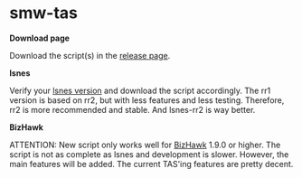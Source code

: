 smw-tas
=======

**Download page**

Download the script(s) in the [release page](https://github.com/rodamaral/smw-tas/releases/latest).

**lsnes**

Verify your [lsnes version](http://tasvideos.org/Lsnes.html) and download the script accordingly.
The rr1 version is based on rr2, but with less features and less testing. Therefore, rr2 is more recommended and stable.
And lsnes-rr2 is way better.

**BizHawk**

ATTENTION: New script only works well for [BizHawk](http://tasvideos.org/BizHawk/ReleaseHistory.html) 1.9.0 or higher.
The script is not as complete as lsnes and development is slower. However, the main features will be added.
The current TAS'ing features are pretty decent.